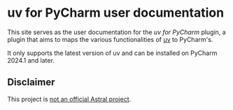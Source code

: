 # uv for PyCharm user documentation

This site serves as the user documentation for
the <i>uv for PyCharm</i> plugin, a plugin
that aims to maps the various
functionalities of [uv][1] to PyCharm's.

It only supports the latest version of uv and
can be installed on PyCharm 2024.1 and later.


## Disclaimer

This project is [not an official Astral project][2].


  [1]: https://github.com/astral-sh/uv
  [2]: faq.md#is-this-an-official-astral-project
